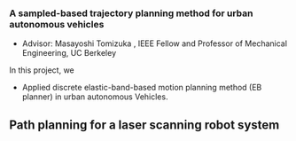 
### A sampled-based trajectory planning method for urban autonomous vehicles
* Advisor: Masayoshi Tomizuka , IEEE Fellow and Professor of Mechanical Engineering, UC Berkeley

In this project, we 
* Applied discrete elastic-band-based motion planning method (EB planner) in urban autonomous Vehicles.

## Path planning for a laser scanning robot system
